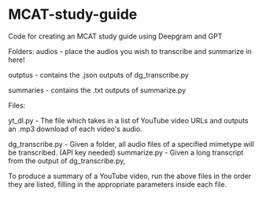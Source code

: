 # MCAT-study-guide
Code for creating an MCAT study guide using Deepgram and GPT

Folders:
audios - place the audios you wish to transcribe and summarize in here!

outptus - contains the .json outputs of dg_transcribe.py

summaries - contains the .txt outputs of summarize.py


Files:

yt_dl.py - The file which takes in a list of YouTube video URLs and outputs an .mp3 download of each video's audio.

dg_transcribe.py - Given a folder, all audio files of a specified mimetype will be transcribed. (API key needed)
summarize.py - Given a long transcript from the output of dg_transcribe.py, 


To produce a summary of a YouTube video, run the above files in the order they are listed, filling in the appropriate parameters inside each file.

